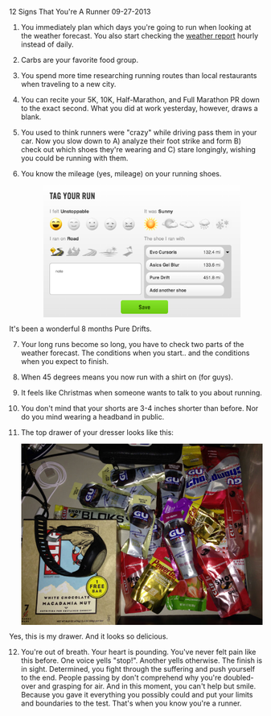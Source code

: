 12 Signs That You're A Runner
09-27-2013

1. You immediately plan which days you're going to run when looking at the weather forecast. You also start checking the [weather report][1] hourly instead of daily.

2. Carbs are your favorite food group.

3. You spend more time researching running routes than local restaurants when traveling to a new city.

4. You can recite your 5K, 10K, Half-Marathon, and Full Marathon PR down to the exact second. What you did at work yesterday, however, draws a blank.

5. You used to think runners were "crazy" while driving pass them in your car. Now you slow down to A) analyze their foot strike and form B) check out which shoes they're wearing and C) stare longingly, wishing you could be running with them.

6. You know the mileage (yes, mileage) on your running shoes. 

      <a href="/static/shoe_mileage.png"><img src="/static/shoe_mileage.png" alt="alex shoe mileage" style="display:block; margin-left:auto; margin-right:auto;" width="392px" /></a>
      <div class="separator" style="clear: both; text-align: center;">
It's been a wonderful 8 months Pure Drifts.</div>

7. Your long runs become so long, you have to check two parts of the weather forecast. The conditions when you start.. and the conditions when you expect to finish.

8. When 45 degrees means you now run with a shirt on (for guys).

9. It feels like Christmas when someone wants to talk to you about running.

10. You don't mind that your shorts are 3-4 inches shorter than before. Nor do you mind wearing a headband in public.

11. The top drawer of your dresser looks like this:

      <a href="/static/gu_drawer.jpg"><img src="/static/gu_drawer.jpg" alt="alex gu drawer" style="display:block; margin-left:auto; margin-right:auto;" width="560px" /></a>
      <div class="separator" style="clear: both; text-align: center;">
Yes, this is my drawer. And it looks so delicious.</div>

12. You're out of breath. Your heart is pounding. You've never felt pain like this before. One voice yells "stop!". Another yells otherwise. The finish is in sight. Determined, you fight through the suffering and push yourself to the end. People passing by don't comprehend why you're doubled-over and grasping for air. And in this moment, you can't help but smile. Because you gave it everything you possibly could and put your limits and boundaries to the test. That's when you know you're a runner.

[1]: http://shouldalexrun.appspot.com

